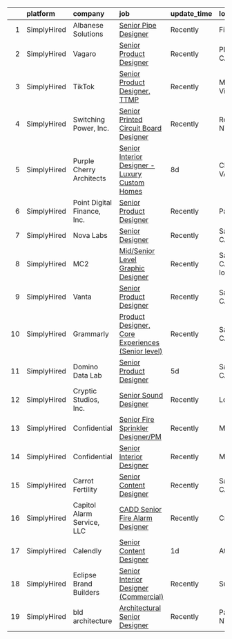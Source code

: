 

|    | platform    | company                     | job                                                                                                                                                           | update_time   | location                       |
|---:|:------------|:----------------------------|:--------------------------------------------------------------------------------------------------------------------------------------------------------------|:--------------|:-------------------------------|
|  1 | SimplyHired | Albanese Solutions          | [Senior Pipe Designer](https://www.simplyhired.com/job/U-u9pauflhPZm-HRaiN2qJhQFnSfFghcoCUeUoowQoIP4z8Bks7MwQ?q=senior+designer)                              | Recently      | Fieldsboro, NJ                 |
|  2 | SimplyHired | Vagaro                      | [Senior Product Designer](https://www.simplyhired.com/job/Q3sJuW9vBr0P-iCpHyxplehMWl793PFPlNePnVflc5G6na9IMk2fQQ?q=senior+designer)                           | Recently      | Pleasanton, CA                 |
|  3 | SimplyHired | TikTok                      | [Senior Product Designer, TTMP](https://www.simplyhired.com/job/oOF5hGzpOke17awyJKEQvxfVqL9ejMYmYS81mkRrmKL2KAfkkPPVRw?q=senior+designer)                     | Recently      | Mountain View, CA              |
|  4 | SimplyHired | Switching Power, Inc.       | [Senior Printed Circuit Board Designer](https://www.simplyhired.com/job/EGkLTk7i5SF53cVrlY3I6dmm6nS3uV1BWXhFe21llvHv-p_TvSbCoA?q=senior+designer)             | Recently      | Ronkonkoma, NY                 |
|  5 | SimplyHired | Purple Cherry Architects    | [Senior Interior Designer - Luxury Custom Homes](https://www.simplyhired.com/job/DKtXosXZCIU2Q1IIo86h5VbTwhG8k5EBXMBMePtzKPOxzitcKQXwxA?q=senior+designer)    | 8d            | Charlottesville, VA            |
|  6 | SimplyHired | Point Digital Finance, Inc. | [Senior Product Designer](https://www.simplyhired.com/job/vJWVS7dnTYtj0DSw5_ziJd38EPxpvg8Wl2EQM5qhhbXLdbBK576RjQ?q=senior+designer)                           | Recently      | Palo Alto, CA                  |
|  7 | SimplyHired | Nova Labs                   | [Senior Designer](https://www.simplyhired.com/job/24tB_mKYMpP3sICYnU4cOVaqeE4TJfywca2JFk1TtMr84HiLeH_HMg?q=senior+designer)                                   | Recently      | San Francisco, CA              |
|  8 | SimplyHired | MC2                         | [Mid/Senior Level Graphic Designer](https://www.simplyhired.com/job/uUcg0YiLMzXj9Z-cwuUMp8H0RpkR5S2jWumyBaY9U3RGtpbL1x5Z-A?q=senior+designer)                 | Recently      | San Francisco, CA +2 locations |
|  9 | SimplyHired | Vanta                       | [Senior Product Designer](https://www.simplyhired.com/job/298ijLYkxlXzy3DZYhVtV_BXVHaAFCMiA6FW-VRd0gxIPotL8iYZag?q=senior+designer)                           | Recently      | San Francisco, CA              |
| 10 | SimplyHired | Grammarly                   | [Product Designer, Core Experiences (Senior level)](https://www.simplyhired.com/job/gyQss9rR5-GSHUOLdzp3HydnRzkwm78ivUaVMqIEhU9FG60J2XsO5A?q=senior+designer) | Recently      | San Francisco, CA              |
| 11 | SimplyHired | Domino Data Lab             | [Senior Product Designer](https://www.simplyhired.com/job/sNjcZCd0-0zPEwkAS9cLWcvoPaUW7grtydSMrkzEfw_4KSzQcxyaNw?q=senior+designer)                           | 5d            | San Francisco, CA              |
| 12 | SimplyHired | Cryptic Studios, Inc.       | [Senior Sound Designer](https://www.simplyhired.com/job/QHcUWe9vgtEgc8I_ls8Nj2XSB_OgREPx589ZqTl_k76Voep_cf3XeA?q=senior+designer)                             | Recently      | Los Gatos, CA                  |
| 13 | SimplyHired | Confidential                | [Senior Fire Sprinkler Designer/PM](https://www.simplyhired.com/job/Qpimr_k2kSdCQKbKj6Clj6gy3BtvIRm4VxREu-soLH3_3JdoG6TpAA?q=senior+designer)                 | Recently      | Marietta, GA                   |
| 14 | SimplyHired | Confidential                | [Senior Interior Designer](https://www.simplyhired.com/job/_x9hU_KEuR2WN2UtQCrNQYYPEBbNoE2JVIYiXN0-2mistkEtceadyg?q=senior+designer)                          | Recently      | Milwaukee, WI                  |
| 15 | SimplyHired | Carrot Fertility            | [Senior Content Designer](https://www.simplyhired.com/job/wr1GwIfi7yvTtcEBkRYdHDeFmZWVb09ithRJgvXBXL_v5QfOS-61Dw?q=senior+designer)                           | Recently      | San Francisco, CA              |
| 16 | SimplyHired | Capitol Alarm Service, LLC  | [CADD Senior Fire Alarm Designer](https://www.simplyhired.com/job/yrvefE-8zjxD_iD5TwRdYKqDiF15w_OR-tyomO5jED7Jd2RI1aeaAw?q=senior+designer)                   | Recently      | Crofton, MD                    |
| 17 | SimplyHired | Calendly                    | [Senior Content Designer](https://www.simplyhired.com/job/bfn_LXvJe4UsiUt99hfIhurx6XSA5Do93xy-5heTLDCImWBNiX1xdg?q=senior+designer)                           | 1d            | Atlanta, GA                    |
| 18 | SimplyHired | Eclipse Brand Builders      | [Senior Interior Designer (Commercial)](https://www.simplyhired.com/job/O31U44uTvCk6Md1bmIgfETA3an8SYJZ4OGX3bWRyC4ZDMFwFD5AwCg?q=senior+designer)             | Recently      | Suwanee, GA                    |
| 19 | SimplyHired | bld architecture            | [Architectural Senior Designer](https://www.simplyhired.com/job/-6bDyYhE5MlHOX8RZis4xmvzrr26e0d83u3il0fYVfla5MgG56xHTQ?q=senior+designer)                     | Recently      | Patchogue, NY                  |